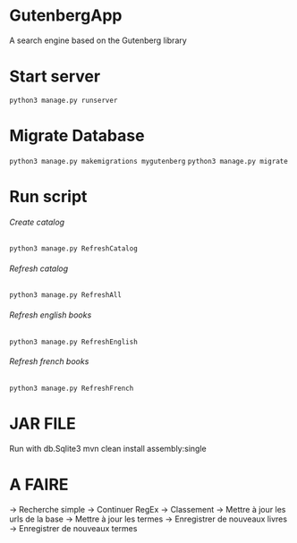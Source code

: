 # GutenbergApp
A search engine based on the Gutenberg library

# Start server
`python3 manage.py runserver`

# Migrate Database 
`python3 manage.py makemigrations mygutenberg`
`python3 manage.py migrate`

# Run script 
###### Create catalog
`python3 manage.py RefreshCatalog`
###### Refresh catalog
`python3 manage.py RefreshAll`
###### Refresh english books
`python3 manage.py RefreshEnglish`
###### Refresh french books
`python3 manage.py RefreshFrench`


# JAR FILE
Run with db.Sqlite3
mvn clean install assembly:single

# A FAIRE
-> Recherche simple
-> Continuer RegEx
-> Classement
-> Mettre à jour les urls de la base
-> Mettre à jour les termes
-> Enregistrer de nouveaux livres
-> Enregistrer de nouveaux termes



